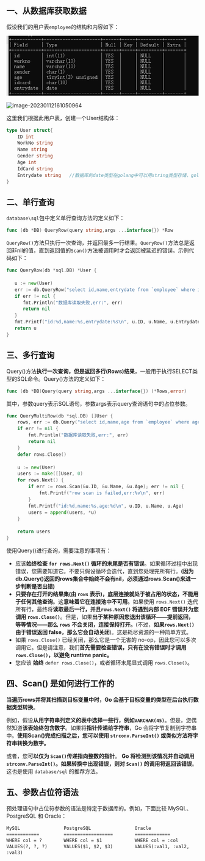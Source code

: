 ## 一、从数据库获取数据

假设我们的用户表`employee`的结构和内容如下：

![image-20230112161402766](03.获取数据.assets/image-20230112161402766.png)

![image-20230112161050964](C:\Users\DELL\AppData\Roaming\Typora\typora-user-images\image-20230112161050964.png)



这里我们根据此用户表，创建一个User结构体：

```go
type User struct{
    ID int
    WorkNo string
    Name string
    Gender string
    Age int
    IdCard string
    Entrydate string   //数据库的date类型在golang中可以用string类型存储，golang会在scan()中自动完成类型转换
}
```

## 二、单行查询

`database\sql`包中定义单行查询方法的定义如下：

```go
func (db *DB) QueryRow(query string,args ...interface{}) *Row
```

`QueryRow()`方法只执行一次查询，并返回最多一行结果。`QueryRow()`方法总是返回非nil的值，直到返回值的`Scan()`方法被调用时才会返回被延迟的错误。示例代码如下：

```go
func QueryRow(db *sql.DB) *User {

   u := new(User)
   err := db.QueryRow("select id,name,entrydate from `employee` where id = ?", 1).Scan(&u.ID, &u.Name, &u.Entrydate)      //查询方法其实就是输入标准的SQL查询语句，注意scan的参数必须是地址类型
   if err != nil {
      fmt.Println("数据库读取失败,err:", err)
      return nil
   }
   fmt.Printf("id:%d,name:%s,entrydate:%s\n", u.ID, u.Name, u.Entrydate)
   return u
}
```

## 三、多行查询

Query()方法**执行一次查询，但是返回多行(Rows)结果**，一般用于执行SELECT类型的SQL命令。Query()方法的定义如下：

```go
func (db *DB)Query(query string,args ...interface{}) (*Rows,error)
```
其中，参数query表示SQL语句，参数args表示query查询语句中的占位参数。

```go
func QueryMultiRow(db *sql.DB) []User {
	rows, err := db.Query("select id,name,age from `employee` where age between ? and ?", 18, 30)
	if err != nil {
		fmt.Println("数据库读取失败,err:", err)
		return nil
	}
	defer rows.Close()

	u := new(User)
	users := make([]User, 0)
	for rows.Next() {
		if err := rows.Scan(&u.ID, &u.Name, &u.Age); err != nil {
			fmt.Printf("row scan is failed,err:%v\n", err)
		}
		fmt.Printf("id:%d,name:%s,age:%d\n", u.ID, u.Name, u.Age)
		users = append(users, *u)
	}

	return users
}
```

使用Query()进行查询，需要注意的事项有：

- 应该**始终检查 `for rows.Next()` 循环的末尾是否有错误**。如果循环过程中出现错误，您需要知道它。不要只假设循环会迭代，直到您处理完所有行。**(因为db.Query()返回的rows集合中始终不会有nil，必须通过rows.Scan()来进一步判断是否出错)**
- **只要存在打开的结果集(由 `rows` 表示)，底层连接就处于被占用的状态，不能用于任何其他查询**。这**意味着它在连接池中不可用**。如果使用 `rows.Next()` 迭代所有行，最终将**读取最后一行，并且`rows.Next()` 将遇到内部 EOF 错误并为您调用 `rows.Close()`**。但是，如果**出于某种原因您退出该循环——提前返回，等等情况——那么 `rows` 不会关闭，连接保持打开。**(不过，**如果`rows.Next()` 由于错误返回 false，那么它会自动关闭**)。这是耗尽资源的一种简单方式。
- 如果 `rows.Close()` 已经关闭，那么它是一个无害的 no-op，因此您可以多次调用它。但是请注意，我们**首先需要检查错误，只有在没有错误时才调用 `rows.Close()`，以避免 runtime panic。**
- 您应该 **始终** `defer rows.Close()`，或者循环末尾显式调用 `rows.Close()`。

## 四、Scan() 是如何进行工作的

**当遍历rows并将其扫描到目标变量中时，Go 会基于目标变量的类型在后台执行数据类型转换**。

例如，假设**从用字符串列定义的表中选择一些行，例如`VARCHAR(45)`**。但是，您偶然知道**该表始终包含数字**。如果将**指针传递给字符串**，Go 会将字节复制到字符串中。**使用Scan()完成扫描之后，您可以使用 `strconv.ParseInt()` 或类似方法将字符串转换为数字。**

或者，您**可以仅为 `Scan()`传递指向整数的指针**。 **Go 将检测到该情况并自动调用 `strconv.ParseInt()`。如果转换中出现错误，则对 `Scan()` 的调用将返回该错误**。这也是使用 `database/sql` 的推荐方法。



## 五、参数占位符语法

预处理语句中占位符参数的语法是特定于数据库的。例如，下面比较 MySQL、PostgreSQL 和 Oracle：

```
MySQL                PostgreSQL                Oracle
============         ==================        =============
WHERE col = ?        WHERE col = $1            WHERE col = :col
VALUES(?, ?, ?)      VALUES($1, $2, $3)        VALUES(:val1, :val2, :val3)
```
